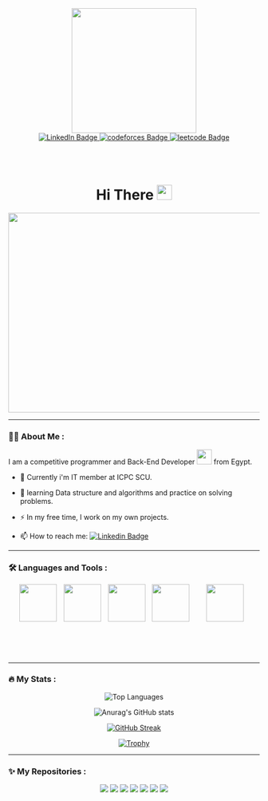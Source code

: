 <div id="header" align="center">
   <img src="https://media.giphy.com/media/Ah3zHH7hvsSB2/giphy.gif" width="250" hight="250"/>
</div>

<div id="badges" align="center">
  <a href="https://www.linkedin.com/in/omar-alaraby-253702232/">
    <img src="https://img.shields.io/badge/LinkedIn-blue?style=for-the-badge&logo=linkedin&logoColor=white" alt="LinkedIn Badge"/>
  </a>
  <a href="your-youtube-URL">
    <img src="https://img.shields.io/badge/CodeForces-orange?style=for-the-badge&logo=codeforces&logoColor=black" alt="codeforces Badge"/>
  </a>
  <a href="your-twitter-URL">
    <img src="https://img.shields.io/badge/LeetCode-gold?style=for-the-badge&logo=leetcode&logoColor=black" alt="leetcode Badge"/>
  </a>
</div>

<div align="center">
   <img src="https://komarev.com/ghpvc/?username=OmarAlaraby&style=flat-square&color=blue" alt=""/>
</div>

<br><br>

<h1 align="center">
  Hi There
  <img src="https://media.giphy.com/media/hvRJCLFzcasrR4ia7z/giphy.gif" width="30px"/>
</h1>

<div align="center">
  <img src="https://media.giphy.com/media/dWesBcTLavkZuG35MI/giphy.gif" width="600" height="400"/>
</div>

---
### :man_technologist: About Me :

I am a competitive programmer and Back-End Developer <img src="https://media.giphy.com/media/WUlplcMpOCEmTGBtBW/giphy.gif" width="30"> from Egypt.

- :telescope: Currently i'm IT member at ICPC SCU.

- :seedling: learning Data structure and algorithms and practice on solving problems.

- :zap: In my free time, I work on my own projects.

- :mailbox: How to reach me: [![Linkedin Badge](https://img.shields.io/badge/-Omar_Alaraby-blue?style=flat&logo=Linkedin&logoColor=white)](https://www.linkedin.com/in/omar-alaraby-253702232/)

---

### :hammer_and_wrench: Languages and Tools :

<div align="center" >
   <img src="https://cdn.jsdelivr.net/gh/devicons/devicon/icons/python/python-original.svg" width="75" hight="75" style="margin-right: 10px;"/>
   <img src="https://cdn.jsdelivr.net/gh/devicons/devicon/icons/cplusplus/cplusplus-original.svg" width="75" hight="75" style="margin-right: 10px;"/>
   <img src="https://github.com/OmarAlaraby/Omar-Alaraby/assets/99359641/f2ceb096-d001-441e-bff2-38d5b5161f3f" width="75" hight="75" style="margin-right: 10px;"/>

   <img src="https://cdn.jsdelivr.net/gh/devicons/devicon/icons/vscode/vscode-original.svg" width="75" hight="75" style="margin-right: 30px;"/>
   <img src="https://cdn.jsdelivr.net/gh/devicons/devicon/icons/pycharm/pycharm-original.svg" width="75" hight="75" style="margin-right: 10px;"/>
</div>

<br><br><br>

---

### :fire: My Stats :

<p align="center">
   <img src="https://github-readme-stats.vercel.app/api/top-langs/?username=OmarAlaraby&layout=compact&theme=radical&card_width=200px" alt="Top Languages" />
</p>

<p align="center">
  <img src="https://github-readme-stats.vercel.app/api?username=OmarAlaraby&show_icons=true&theme=radical&card_width=250px" alt="Anurag's GitHub stats" />
</p>

<p align="center">
  <a href="https://git.io/streak-stats">
    <img src="https://github-readme-streak-stats.herokuapp.com/?user=OmarAlaraby&theme=radical&card_width=520px" alt="GitHub Streak" />
  </a>
</p>

<p align="center">
  <a href="https://github.com/ryo-ma/github-profile-trophy">
    <img src="https://github-profile-trophy.vercel.app/?username=OmarAlaraby&theme=radical&row=1" alt="Trophy" />
  </a>
</p>

---

### :sparkles: My Repositories :

<div align="center">
   <img src="https://github-readme-stats.vercel.app/api/pin/?username=OmarAlaraby&repo=Little-Lemon&theme=radical" />
   <img src="https://github-readme-stats.vercel.app/api/pin/?username=OmarAlaraby&repo=little-lemon-API&theme=radical" />
   <img src="https://github-readme-stats.vercel.app/api/pin/?username=OmarAlaraby&repo=Codeforces-Tasks-API&theme=radical" />
   <img src="https://github-readme-stats.vercel.app/api/pin/?username=OmarAlaraby&repo=CP-Templates&theme=radical" />
   <img src="https://github-readme-stats.vercel.app/api/pin/?username=OmarAlaraby&repo=The-Final-Project-ODC&theme=radical" />
   <img src="https://github-readme-stats.vercel.app/api/pin/?username=OmarAlaraby&repo=Hotel-Reservation-System&theme=radical" />
   <img src="https://github-readme-stats.vercel.app/api/pin/?username=OmarAlaraby&repo=Whats-app-add-members-Script&theme=radical" />
</div>
